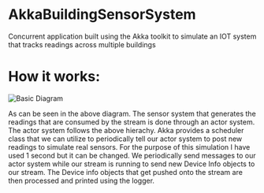# AkkaBuildingSensorSystem
Concurrent application built using the Akka toolkit to simulate an IOT system that tracks readings across multiple buildings

# How it works:
![Basic Diagram](https://i.ibb.co/D8ZVV1w/Building-Sensor.jpg)

As can be seen in the above diagram. The sensor system that generates the readings that are consumed by the stream is done through
an actor system. The actor system follows the above hierachy. Akka provides a scheduler class that we can utilize to periodically tell
our actor system to post new readings to simulate real sensors. For the purpose of this simulation I have used 1 second but it can be changed.
We periodically send messages to our actor system while our stream is running to send new Device Info objects to our stream. The Device info
objects that get pushed onto the stream are then processed and printed using the logger.
